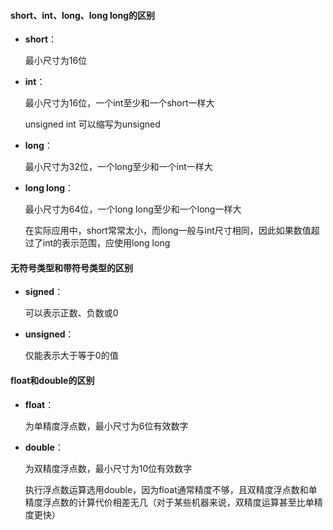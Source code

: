 #### short、int、long、long long的区别

- **short**：

  最小尺寸为16位

- **int**：

  最小尺寸为16位，一个int至少和一个short一样大

  unsigned int 可以缩写为unsigned

- **long**：

  最小尺寸为32位，一个long至少和一个int一样大

- **long long**：

  最小尺寸为64位，一个long long至少和一个long一样大

  在实际应用中，short常常太小，而long一般与int尺寸相同，因此如果数值超过了int的表示范围，应使用long long



#### 无符号类型和带符号类型的区别

- **signed**：

  可以表示正数、负数或0

- **unsigned**：

  仅能表示大于等于0的值



#### float和double的区别

- **float**：

  为单精度浮点数，最小尺寸为6位有效数字

- **double**：

  为双精度浮点数，最小尺寸为10位有效数字

  执行浮点数运算选用double，因为float通常精度不够，且双精度浮点数和单精度浮点数的计算代价相差无几（对于某些机器来说，双精度运算甚至比单精度更快）

  
